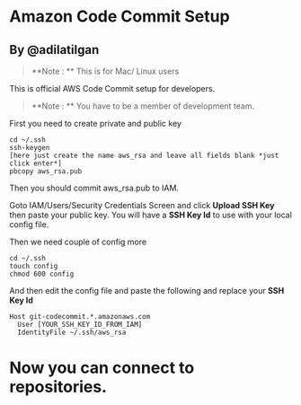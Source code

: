 # Amazon Code Commit Setup
By @adilatilgan
---
>**Note : **  This is for Mac/ Linux users

This is official AWS Code Commit setup for developers. 
>**Note : **  You have to be a member of development team.

First you need to create private and public key

```
cd ~/.ssh
ssh-keygen
[here just create the name aws_rsa and leave all fields blank *just click enter*]
pbcopy aws_rsa.pub
```

Then you should commit aws_rsa.pub to IAM.

Goto IAM/Users/Security Credentials Screen and click **Upload SSH Key** then paste your public key.
You will have a **SSH Key Id** to use with your local config file.

Then we need couple of config more
```
cd ~/.ssh
touch config
chmod 600 config
```

And then edit the config file and paste the following and replace your **SSH Key Id** 
```
Host git-codecommit.*.amazonaws.com
  User [YOUR_SSH_KEY_ID_FROM_IAM]
  IdentityFile ~/.ssh/aws_rsa
```

# Now you can connect to repositories.
